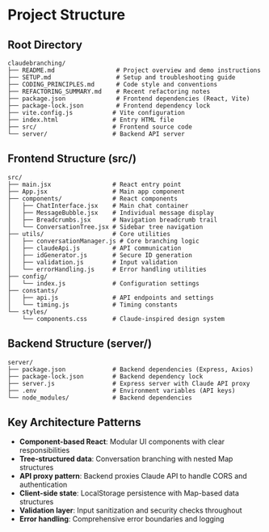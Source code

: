# Project Structure

## Root Directory
```
claudebranching/
├── README.md                 # Project overview and demo instructions
├── SETUP.md                  # Setup and troubleshooting guide
├── CODING_PRINCIPLES.md      # Code style and conventions
├── REFACTORING_SUMMARY.md    # Recent refactoring notes
├── package.json              # Frontend dependencies (React, Vite)
├── package-lock.json         # Frontend dependency lock
├── vite.config.js           # Vite configuration
├── index.html               # Entry HTML file
├── src/                     # Frontend source code
└── server/                  # Backend API server
```

## Frontend Structure (src/)
```
src/
├── main.jsx                 # React entry point
├── App.jsx                  # Main app component
├── components/              # React components
│   ├── ChatInterface.jsx    # Main chat container
│   ├── MessageBubble.jsx    # Individual message display
│   ├── Breadcrumbs.jsx      # Navigation breadcrumb trail
│   └── ConversationTree.jsx # Sidebar tree navigation
├── utils/                   # Core utilities
│   ├── conversationManager.js # Core branching logic
│   ├── claudeApi.js         # API communication
│   ├── idGenerator.js       # Secure ID generation
│   ├── validation.js        # Input validation
│   └── errorHandling.js     # Error handling utilities
├── config/
│   └── index.js             # Configuration settings
├── constants/
│   ├── api.js               # API endpoints and settings
│   └── timing.js            # Timing constants
└── styles/
    └── components.css       # Claude-inspired design system
```

## Backend Structure (server/)
```
server/
├── package.json             # Backend dependencies (Express, Axios)
├── package-lock.json        # Backend dependency lock
├── server.js                # Express server with Claude API proxy
├── .env                     # Environment variables (API keys)
└── node_modules/            # Backend dependencies
```

## Key Architecture Patterns
- **Component-based React**: Modular UI components with clear responsibilities
- **Tree-structured data**: Conversation branching with nested Map structures
- **API proxy pattern**: Backend proxies Claude API to handle CORS and authentication
- **Client-side state**: LocalStorage persistence with Map-based data structures
- **Validation layer**: Input sanitization and security checks throughout
- **Error handling**: Comprehensive error boundaries and logging